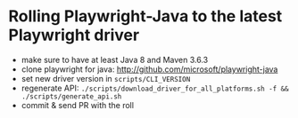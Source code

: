 # Rolling Playwright-Java to the latest Playwright driver

* make sure to have at least Java 8 and Maven 3.6.3
* clone playwright for java: http://github.com/microsoft/playwright-java
* set new driver version in `scripts/CLI_VERSION`
* regenerate API: `./scripts/download_driver_for_all_platforms.sh -f && ./scripts/generate_api.sh`
* commit & send PR with the roll


